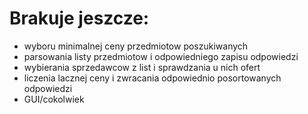  # Brakuje jeszcze:

* wyboru minimalnej ceny przedmiotow poszukiwanych
* parsowania listy przedmiotow i odpowiedniego zapisu odpowiedzi
* wybierania sprzedawcow z list i sprawdzania u nich ofert
* liczenia lacznej ceny i zwracania odpowiednio posortowanych odpowiedzi
* GUI/cokolwiek